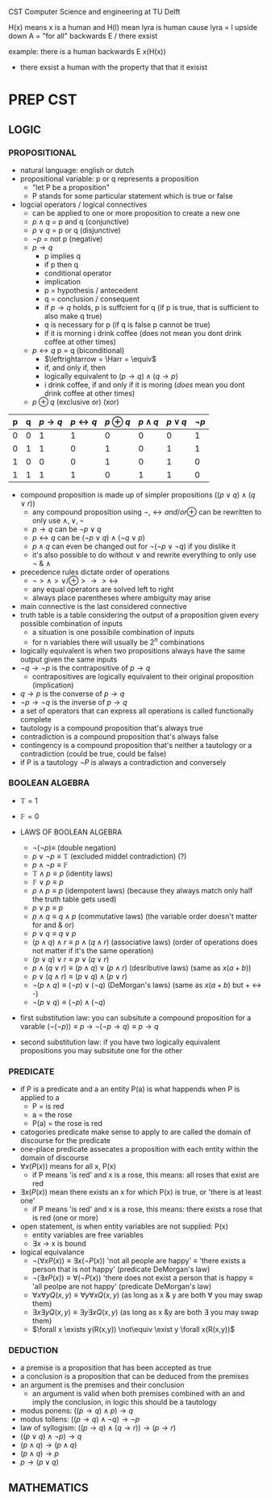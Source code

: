 CST Computer Science and engineering at TU Delft

H(x) means x is a human and H(l) mean lyra is human cause lyra = l
upside down A = "for all"
backwards E / there exsist



example:
there is a human
backwards E x(H(x))
   - there exsist a human with the property that that it exisist




# PREP CST #

## LOGIC ##

### PROPOSITIONAL ###

- natural language: english or dutch
- propositional variable: p or q represents a proposition 
   - "let P be a proposition"
   - P stands for some particular statement which is true or false
- logcial operators / logical connectives
   - can be applied to one or more proposition to create a new one
   - $p \land q$ = p and q (conjunctive)
   - $p \lor q$ = p or q (disjunctive)
   - $\neg p$ = not p (negative)
   - $p \to q$
      - p implies q
      - if p then q
      - conditional operator 
      - implication
      - p = hypothesis / antecedent
      - q = conclusion / consequent
      - if $p \to q$ holds, p is suffcient for q (if p is true, that is sufficient to also make q true)
      - q is necessary for p (if q is false p cannot be true)
      - if it is morning i drink coffee (does not mean you dont drink coffee at other times)
   - $p \leftrightarrow q$ p = q (biconditional)
      - $\leftrightarrow = \Harr = \equiv$
      - if, and only if, then
      - logically equivalent to $(p \to q) \land (q \to p)$
      - i drink coffee, if and only if it is moring (_*does*_ mean you dont drink coffee at other times)
   - $p \oplus q$ (exclusive or) (xor)

p | q | $p \to q$ | $p \leftrightarrow q$ | $p \oplus q$ | $p \land q$ | $p \lor q$ | $\neg p$
--|---|-------|-------|-------|-------|-------|--------
0 | 0 | 1     | 1     | 0     | 0     | 0     | 1       
0 | 1 | 1     | 0     | 1     | 0     | 1     | 1       
1 | 0 | 0     | 0     | 1     | 0     | 1     | 0       
1 | 1 | 1     | 1     | 0     | 1     | 1     | 0       

- compound proposition is made up of simpler propositions ($(p \lor q) \land (q \lor r)$)
   - any compound proposition using $\neg, \leftrightarrow and/or \oplus$ can be rewritten to only use $\land, \lor, \neg$
   - $p \to q$ can be $\neg p \lor q$
   - $p \leftrightarrow q$ can be $(\neg p \lor q) \land (\neg q \lor p)$
   - $p \land q$ can even be changed out for $\neg(\neg p \lor \neg q)$ if you dislike it
   - it's also possible to do without $\lor$ and rewrite everything to only use $\neg$ & $\land$
- precedence rules dictate order of operations
   - $\neg > \land > \lor / \oplus > \to > \leftrightarrow$
   - any equal operators are solved left to right
   - always place parentheses where ambiguity may arise
- main connective is the last considered connective
- truth table is a table considering the output of a proposition given every possible combination of inputs
   - a situation is one possibile combination of inputs
   - for n variables there will usually be $2^n$ combinations
- logically equivalent is when two propositions always have the same output given the same inputs
- $\neg q \to \neg p$ is the contrapositive of $p \to q$
   - contrapositives are logically equivalent to their original proposition (implication)
- $q \to p$ is the converse of $p \to q$
- $\neg p \to \neg q$ is the inverse of $p \to q$
- a set of operators that can express all operations is called functionally complete
- tautology is a compound proposition that's always true
- contradiction is a compound proposition that's always false
- contingency is a compound proposition that's neither a tautology or a contradiction (could be true, could be false)
- if P is a tautology $\neg P$ is always a contradiction and conversely

### BOOLEAN ALGEBRA ###

- $\mathbb{T} = 1$ 
- $\mathbb{F} = 0$
- LAWS OF BOOLEAN ALGEBRA 
   - $\neg(\neg p) \equiv$ (double negation)
   - $p \lor \neg p \equiv \mathbb T$ (excluded middel contradiction) (?)
   - $p \land \neg p \equiv \mathbb F$ 
   - $\mathbb T \land p \equiv p$ (identity laws)
   - $\mathbb F \lor p \equiv p$
   - $p \land p \equiv p$ (idempotent laws) (because they always match only half the truth table gets used)
   - $p \lor p \equiv p$
   - $p \land q \equiv q \land p$ (commutative laws) (the variable order doesn't matter for and & or)
   - $p \lor q \equiv q \lor p$
   - $(p \land q) \land r \equiv p \land (q \land r)$ (associative laws) (order of operations does not matter if it's the same operation)
   - $(p \lor q) \lor r \equiv p \lor (q \lor r)$
   - $p \land (q \lor r) \equiv (p \land q) \lor (p \land r)$ (desributive laws) (same as $x(a+b)$) 
   - $p \lor (q \land r) \equiv (p \lor q) \land (p \lor r)$
   - $\neg(p \land q) \equiv (\neg p) \lor (\neg q)$ (DeMorgan's laws) (same as $x(a+b)$ but + <-> -)
   - $\neg(p \lor q) \equiv (\neg p) \land (\neg q)$

- first substitution law: you can subsitute a compound proposition for a varable ($\neg(\neg p)) \equiv p$ -> $\neg(\neg p \to q) \equiv p \to q$
- second substitution law: if you have two logically equivalent propositions you may subsitute one for the other
   
### PREDICATE ###

- if P is a predicate and a an entity P(a) is what happends when P is applied to a 
   - P = is red
   - a = the rose
   - P(a) = the rose is red
- catogories predicate make sense to apply to are called the domain of discourse for the predicate
- one-place predicate assecates a proposition with each entity within the domain of discourse
- $\forall x(P(x))$ means for all x, P(x)
   - if P means 'is red' and x is a rose, this means: all roses that exist are red
- $\exists x(P(x))$ mean there exists an x for which P(x) is true, or 'there is at least one'
   - if P means 'is red' and x is a rose, this means: there exists a rose that is red (one or more) 
- open statement, is when entity variables are not supplied: P(x)
   - entity variables are free variables
   - $\exists x$ -> x is bound
- logical equivalance
   - $\neg(\forall x P(x)) \equiv \exists x(\neg P(x))$ 'not all people are happy' $\equiv$ 'there exists a person that is not happy' (predicate DeMorgan's law)
   - $\neg(\exists x P(x)) \equiv \forall(\neg P(x))$ 'there does not exist a person that is happy $\equiv$ 'all peolpe are not happy' (predicate DeMorgan's law)
   - $\forall x \forall y Q(x,y) \equiv \forall y \forall x Q(x,y)$ (as long as x & y are both $\forall$ you may swap them)
   - $\exists x \exists y Q(x,y) \equiv \exists y \exists x Q(x,y)$ (as long as x &y are both $\exists$ you may swap them)
   - $\forall x \exists y(R(x,y)) \not\equiv \exist y \forall x(R(x,y))$

### DEDUCTION ###

- a premise is a proposition that has been accepted as true
- a conclusion is a proposition that can be deduced from the premises
- an argument is the premises and their conclusion
   - an argument is valid when both premises combined with an and imply the conclusion, in logic this should be a tautology 
- modus ponens: $((p \to q) \land p) \to q$
- modus tollens: $((p \to q) \land \neg q) \to \neg p$
- law of syllogism: $((p \to q) \land (q \to r)) \to (p \to r)$
- $((p \lor q) \land \neg p) \to q$
- $(p \land q) \to (p \land q)$
- $(p \land q) \to p$
- $p \to (p \lor q)$

## MATHEMATICS ##
